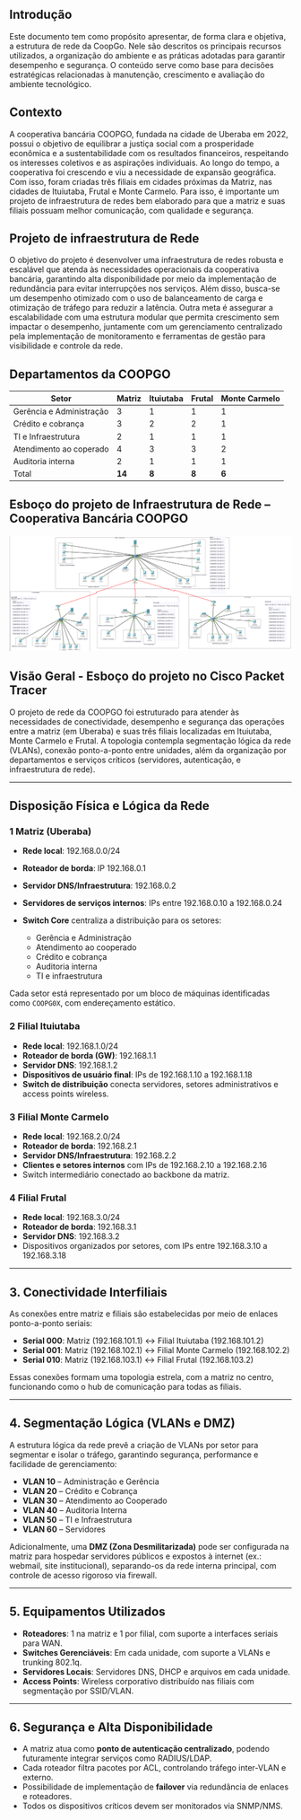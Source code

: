 ## Introdução
Este documento tem como propósito apresentar, de forma clara e objetiva, a estrutura de rede da CoopGo. Nele são descritos os principais recursos utilizados, a organização do ambiente e as práticas adotadas para garantir desempenho e segurança. O conteúdo serve como base para decisões estratégicas relacionadas à manutenção, crescimento e avaliação do ambiente tecnológico.

## Contexto
A cooperativa bancária COOPGO, fundada na cidade de Uberaba em 2022, possui o objetivo de equilibrar a justiça social com a prosperidade econômica e a sustentabilidade com os resultados financeiros, respeitando os interesses coletivos e as aspirações individuais. Ao longo do tempo, a cooperativa foi crescendo e viu a necessidade de expansão geográfica. Com isso, foram criadas três filiais em cidades próximas da Matriz, nas cidades de Ituiutaba, Frutal e Monte Carmelo.
Para isso, é importante um projeto de infraestrutura de redes bem elaborado para que a matriz e suas filiais possuam melhor comunicação, com qualidade e segurança.

## Projeto de infraestrutura de Rede
O objetivo do projeto é desenvolver uma infraestrutura de redes robusta e escalável que atenda às necessidades operacionais da cooperativa bancária, garantindo alta disponibilidade por meio da implementação de redundância para evitar interrupções nos serviços. Além disso, busca-se um desempenho otimizado com o uso de balanceamento de carga e otimização de tráfego para reduzir a latência. Outra meta é assegurar a escalabilidade com uma estrutura modular que permita crescimento sem impactar o desempenho, juntamente com um gerenciamento centralizado pela implementação de monitoramento e ferramentas de gestão para visibilidade e controle da rede.

## Departamentos da COOPGO
| Setor                     | Matriz | Ituiutaba | Frutal | Monte Carmelo | 
|---------------------------|--------|-----------|--------|---------------|
| Gerência e Administração  | 3      | 1         | 1      | 1             | 
| Crédito e cobrança        | 3      | 2         | 2      | 1             | 
| TI e Infraestrutura       | 2      | 1         | 1      | 1             | 
| Atendimento ao coperado   | 4      | 3         | 3      | 2             | 
| Auditoria interna         | 2      | 1         | 1      | 1             | 
| Total                     | **14** | **8**     | **8**  | **6**         |

## Esboço do projeto de Infraestrutura de Rede – Cooperativa Bancária COOPGO
![pkt](https://github.com/ICEI-PUC-Minas-PMV-SI/pmv-si-2025-1-pe5-t2-g2-cooperativa-coopgo/blob/main/docs/Captura%20de%20tela%202025-06-10%20185648.png)

 

##  Visão Geral - Esboço do projeto no Cisco Packet Tracer 

O projeto de rede da COOPGO foi estruturado para atender às necessidades de conectividade, desempenho e segurança das operações entre a matriz (em Uberaba) e suas três filiais localizadas em Ituiutaba, Monte Carmelo e Frutal. A topologia contempla segmentação lógica da rede (VLANs), conexão ponto-a-ponto entre unidades, além da organização por departamentos e serviços críticos (servidores, autenticação, e infraestrutura de rede).

---

##  Disposição Física e Lógica da Rede

### 1 Matriz (Uberaba)

* **Rede local**: 192.168.0.0/24
* **Roteador de borda**: IP 192.168.0.1
* **Servidor DNS/Infraestrutura**: 192.168.0.2
* **Servidores de serviços internos**: IPs entre 192.168.0.10 a 192.168.0.24
* **Switch Core** centraliza a distribuição para os setores:

  * Gerência e Administração
  * Atendimento ao cooperado
  * Crédito e cobrança
  * Auditoria interna
  * TI e infraestrutura

Cada setor está representado por um bloco de máquinas identificadas como `COOPG0X`, com endereçamento estático.

### 2 Filial Ituiutaba

* **Rede local**: 192.168.1.0/24
* **Roteador de borda (GW)**: 192.168.1.1
* **Servidor DNS**: 192.168.1.2
* **Dispositivos de usuário final**: IPs de 192.168.1.10 a 192.168.1.18
* **Switch de distribuição** conecta servidores, setores administrativos e access points wireless.

### 3 Filial Monte Carmelo

* **Rede local**: 192.168.2.0/24
* **Roteador de borda**: 192.168.2.1
* **Servidor DNS/Infraestrutura**: 192.168.2.2
* **Clientes e setores internos** com IPs de 192.168.2.10 a 192.168.2.16
* Switch intermediário conectado ao backbone da matriz.

### 4 Filial Frutal

* **Rede local**: 192.168.3.0/24
* **Roteador de borda**: 192.168.3.1
* **Servidor DNS**: 192.168.3.2
* Dispositivos organizados por setores, com IPs entre 192.168.3.10 a 192.168.3.18

---

## 3. Conectividade Interfiliais

As conexões entre matriz e filiais são estabelecidas por meio de enlaces ponto-a-ponto seriais:

* **Serial 000**: Matriz (192.168.101.1) ↔ Filial Ituiutaba (192.168.101.2)
* **Serial 001**: Matriz (192.168.102.1) ↔ Filial Monte Carmelo (192.168.102.2)
* **Serial 010**: Matriz (192.168.103.1) ↔ Filial Frutal (192.168.103.2)

Essas conexões formam uma topologia estrela, com a matriz no centro, funcionando como o hub de comunicação para todas as filiais.

---

## 4. Segmentação Lógica (VLANs e DMZ)

A estrutura lógica da rede prevê a criação de VLANs por setor para segmentar e isolar o tráfego, garantindo segurança, performance e facilidade de gerenciamento:

* **VLAN 10** – Administração e Gerência
* **VLAN 20** – Crédito e Cobrança
* **VLAN 30** – Atendimento ao Cooperado
* **VLAN 40** – Auditoria Interna
* **VLAN 50** – TI e Infraestrutura
* **VLAN 60** – Servidores

Adicionalmente, uma **DMZ (Zona Desmilitarizada)** pode ser configurada na matriz para hospedar servidores públicos e expostos à internet (ex.: webmail, site institucional), separando-os da rede interna principal, com controle de acesso rigoroso via firewall.

---

## 5. Equipamentos Utilizados

* **Roteadores**: 1 na matriz e 1 por filial, com suporte a interfaces seriais para WAN.
* **Switches Gerenciáveis**: Em cada unidade, com suporte a VLANs e trunking 802.1q.
* **Servidores Locais**: Servidores DNS, DHCP e arquivos em cada unidade.
* **Access Points**: Wireless corporativo distribuído nas filiais com segmentação por SSID/VLAN.

---

## 6. Segurança e Alta Disponibilidade

* A matriz atua como **ponto de autenticação centralizado**, podendo futuramente integrar serviços como RADIUS/LDAP.
* Cada roteador filtra pacotes por ACL, controlando tráfego inter-VLAN e externo.
* Possibilidade de implementação de **failover** via redundância de enlaces e roteadores.
* Todos os dispositivos críticos devem ser monitorados via SNMP/NMS.



